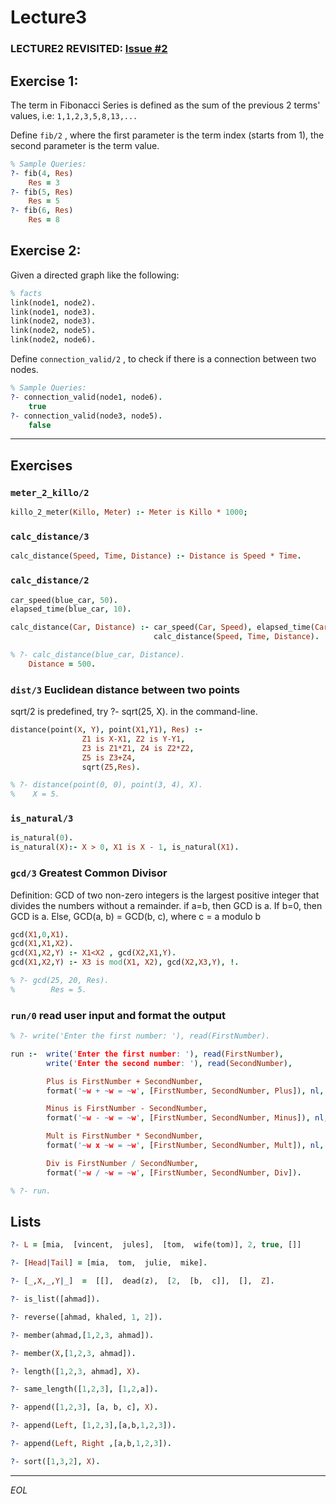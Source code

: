 # Lecture3

### LECTURE2 REVISITED: [Issue #2](/../../issues/2)

## Exercise 1:

The term in Fibonacci Series is defined as the sum of the previous 2 terms' values, i.e: `1,1,2,3,5,8,13,...`

Define `fib/2` , where the first parameter is the term index (starts from 1), the second parameter is the term value. 

```prolog
% Sample Queries:
?- fib(4, Res)
    Res = 3
?- fib(5, Res)
    Res = 5
?- fib(6, Res)
    Res = 8
```

## Exercise 2:

Given a directed graph like the following:

```prolog
% facts
link(node1, node2).
link(node1, node3).
link(node2, node3).
link(node2, node5).
link(node2, node6).
```

    

Define `connection_valid/2` , to check if there is a connection between two nodes.

```prolog
% Sample Queries:
?- connection_valid(node1, node6).
    true
?- connection_valid(node3, node5).
    false
```

_______

## Exercises

### **`meter_2_killo/2`**

```prolog
killo_2_meter(Killo, Meter) :- Meter is Killo * 1000;
```

### **`calc_distance/3`**

```prolog
calc_distance(Speed, Time, Distance) :- Distance is Speed * Time.
```

### **`calc_distance/2`**

```prolog
car_speed(blue_car, 50).
elapsed_time(blue_car, 10).

calc_distance(Car, Distance) :- car_speed(Car, Speed), elapsed_time(Car, Time),
                                calc_distance(Speed, Time, Distance).

% ?- calc_distance(blue_car, Distance).
    Distance = 500.
```

### **`dist/3`** Euclidean distance between two points

sqrt/2 is predefined, try ?- sqrt(25, X). in the command-line.

```prolog
distance(point(X, Y), point(X1,Y1), Res) :- 
                Z1 is X-X1, Z2 is Y-Y1, 
                Z3 is Z1*Z1, Z4 is Z2*Z2, 
                Z5 is Z3+Z4, 
                sqrt(Z5,Res).

% ?- distance(point(0, 0), point(3, 4), X).  
%    X = 5.
```

### **`is_natural/3`**

```prolog
is_natural(0).
is_natural(X):- X > 0, X1 is X - 1, is_natural(X1).
```

### **`gcd/3`** Greatest Common Divisor

Definition: GCD of two non-zero integers is the largest positive integer that divides the numbers without a remainder.
if a=b, then GCD is a.
If b=0, then GCD is a.
Else, GCD(a, b) = GCD(b, c), where c = a modulo b

```prolog
gcd(X1,0,X1).
gcd(X1,X1,X2).
gcd(X1,X2,Y) :- X1<X2 , gcd(X2,X1,Y).
gcd(X1,X2,Y) :- X3 is mod(X1, X2), gcd(X2,X3,Y), !.

% ?- gcd(25, 20, Res).
%        Res = 5.
```

### **`run/0`** read user input and format the output

```prolog
% ?- write('Enter the first number: '), read(FirstNumber).

run :-  write('Enter the first number: '), read(FirstNumber), 
        write('Enter the second number: '), read(SecondNumber),  

        Plus is FirstNumber + SecondNumber,
        format('~w + ~w = ~w', [FirstNumber, SecondNumber, Plus]), nl,

        Minus is FirstNumber - SecondNumber,
        format('~w - ~w = ~w', [FirstNumber, SecondNumber, Minus]), nl,

        Mult is FirstNumber * SecondNumber,
        format('~w x ~w = ~w', [FirstNumber, SecondNumber, Mult]), nl,

        Div is FirstNumber / SecondNumber,
        format('~w / ~w = ~w', [FirstNumber, SecondNumber, Div]).

% ?- run.
```

## Lists

```prolog
?- L = [mia,  [vincent,  jules],  [tom,  wife(tom)], 2, true, []]

?- [Head|Tail] = [mia,  tom,  julie,  mike].

?- [_,X,_,Y|_]  =  [[],  dead(z),  [2,  [b,  c]],  [],  Z]. 

?- is_list([ahmad]).

?- reverse([ahmad, khaled, 1, 2]).

?- member(ahmad,[1,2,3, ahmad]).

?- member(X,[1,2,3, ahmad]).

?- length([1,2,3, ahmad], X).

?- same_length([1,2,3], [1,2,a]).

?- append([1,2,3], [a, b, c], X).

?- append(Left, [1,2,3],[a,b,1,2,3]).

?- append(Left, Right ,[a,b,1,2,3]).

?- sort([1,3,2], X).

```

______________
*EOL*
